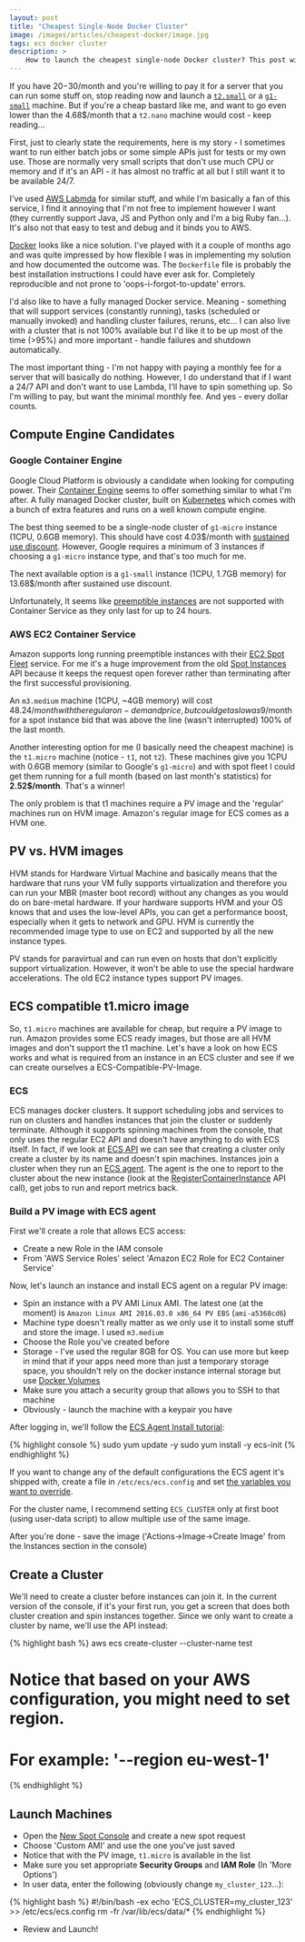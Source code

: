 ```yaml
---
layout: post
title: "Cheapest Single-Node Docker Cluster"
image: /images/articles/cheapest-docker/image.jpg
tags: ecs docker cluster
description: >
    How to launch the cheapest single-node Docker cluster? This post will compare fully managed docker clusters from Google (Google Container Engine) and Amazon (AWS Container Service). Since both products are similar in capabilities (or at least, cover my basic needs), the effort will be to try and get the cheapest node possible. That does the work for me mainly as a playground or for very tiny jobs/APIs.
---
```


If you have 20$-30$/month and you're willing to pay it for a server that you can run some stuff on, stop reading now and launch a [`t2.small`](https://aws.amazon.com/ec2/pricing/) or a [`g1-small`](https://cloud.google.com/compute/pricing#predefined_machine_types) machine. But if you're a cheap bastard like me, and want to go even lower than the 4.68$/month that a `t2.nano` machine would cost - keep reading...

First, just to clearly state the requirements, here is my story - I sometimes want to run either batch jobs or some simple APIs just for tests or my own use. Those are normally very small scripts that don't use much CPU or memory and if it's an API - it has almost no traffic at all but I still want it to be available 24/7.

I've used [AWS Labmda](https://aws.amazon.com/lambda/) for similar stuff, and while I'm basically a fan of this service, I find it annoying that I'm not free to implement however I want (they currently support Java, JS and Python only and I'm a big Ruby fan...). It's also not that easy to test and debug and it binds you to AWS.

[Docker](https://www.docker.com/) looks like a nice solution. I've played with it a couple of months ago and was quite impressed by how flexible I was in implementing my solution and how documented the outcome was. The `Dockerfile` file is probably the best installation instructions I could have ever ask for. Completely reproducible and not prone to 'oops-i-forgot-to-update' errors.

I'd also like to have a fully managed Docker service. Meaning - something that will support services (constantly running), tasks (scheduled or manually invoked) and handling cluster failures, reruns, etc... I can also live with a cluster that is not 100% available but I'd like it to be up most of the time (>95%) and more important - handle failures and shutdown automatically.

The most important thing - I'm not happy with paying a monthly fee for a server that will basically do nothing. However, I do understand that if I want a 24/7 API and don't want to use Lambda, I'll have to spin something up. So I'm willing to pay, but want the minimal monthly fee. And yes - every dollar counts.


## Compute Engine Candidates

### Google Container Engine

Google Cloud Platform is obviously a candidate when looking for computing power. Their [Container Engine](https://cloud.google.com/container-engine/) seems to offer something similar to what I'm after. A fully managed Docker cluster, built on [Kubernetes](http://kubernetes.io/) which comes with a bunch of extra features and runs on a well known compute engine.

The best thing seemed to be a single-node cluster of `g1-micro` instance (1CPU, 0.6GB memory). This should have cost 4.03$/month with [sustained use discount](https://cloud.google.com/compute/pricing#sustained_use). However, Google requires a minimum of 3 instances if choosing a `g1-micro` instance type, and that's too much for me.

The next available option is a `g1-small` instance (1CPU, 1.7GB memory) for 13.68$/month after sustained use discount.

Unfortunately, It seems like [preemptible instances](https://cloud.google.com/preemptible-vms/) are not supported with Container Service as they only last for up to 24 hours.


### AWS EC2 Container Service

Amazon supports long running preemptible instances with their [EC2 Spot Fleet](http://docs.aws.amazon.com/AWSEC2/latest/UserGuide/spot-fleet.html) service. For me it's a huge improvement from the old [Spot Instances](https://aws.amazon.com/ec2/spot/) API because it keeps the request open forever rather than terminating after the first successful provisioning.

An `m3.medium` machine (1CPU, ~4GB memory) will cost 48.24$/month with the regular on-demand price, but could get as low as 9$/month for a spot instance bid that was above the line (wasn't interrupted) 100% of the last month.

Another interesting option for me (I basically need the cheapest machine) is the `t1.micro` machine (notice - `t1`, not `t2`). These machines give you 1CPU with 0.6GB memory (similar to Google's `g1-micro`) and with spot fleet I could get them running for a full month (based on last month's statistics) for **2.52$/month**. That's a winner!

The only problem is that t1 machines require a PV image and the 'regular' machines run on HVM image. Amazon's regular image for ECS comes as a HVM one.


## PV vs. HVM images

HVM stands for Hardware Virtual Machine and basically means that the hardware that runs your VM fully supports virtualization and therefore you can run your MBR (master boot record) without any changes as you would do on bare-metal hardware. If your hardware supports HVM and your OS knows that and uses the low-level APIs, you can get a performance boost, especially when it gets to network and GPU. HVM is currently the recommended image type to use on EC2 and supported by all the new instance types.

PV stands for paravirtual and can run even on hosts that don't explicitly support virtualization. However, it won't be able to use the special hardware accelerations. The old EC2 instance types support PV images.


## ECS compatible t1.micro image

So, `t1.micro` machines are available for cheap, but require a PV image to run. Amazon provides some ECS ready images, but those are all HVM images and don't support the t1 machine. Let's have a look on how ECS works and what is required from an instance in an ECS cluster and see if we can create ourselves a ECS-Compatible-PV-Image.

### ECS

ECS manages docker clusters. It support scheduling jobs and services to run on clusters and handles instances that join the cluster or suddenly terminate. Although it supports spinning machines from the console, that only uses the regular EC2 API and doesn't have anything to do with ECS itself. In fact, if we look at [ECS API](http://docs.aws.amazon.com/AmazonECS/latest/APIReference/Welcome.html) we can see that creating a cluster only create a cluster by its name and doesn't spin machines. Instances join a cluster when they run an [ECS agent](http://docs.aws.amazon.com/AmazonECS/latest/developerguide/ECS_agent.html). The agent is the one to report to the cluster about the new instance (look at the [RegisterContainerInstance](http://docs.aws.amazon.com/AmazonECS/latest/APIReference/API_RegisterContainerInstance.html) API call), get jobs to run and report metrics back.



### Build a PV image with ECS agent

First we'll create a role that allows ECS access:

* Create a new Role in the IAM console
* From 'AWS Service Roles' select 'Amazon EC2 Role for EC2 Container Service'

Now, let's launch an instance and install ECS agent on a regular PV image:

* Spin an instance with a PV AMI Linux AMI. The latest one (at the moment) is `Amazon Linux AMI 2016.03.0 x86_64 PV EBS` (`ami-a5368cd6`)
* Machine type doesn't really matter as we only use it to install some stuff and store the image. I used `m3.medium`
* Choose the Role you've created before
* Storage - I've used the regular 8GB for OS. You can use more but keep in mind that if your apps need more than just a temporary storage space, you shouldn't rely on the docker instance internal storage but use [Docker Volumes](https://docs.docker.com/engine/userguide/containers/dockervolumes/)
* Make sure you attach a security group that allows you to SSH to that machine
* Obviously - launch the machine with a keypair you have

After logging in, we'll follow the [ECS Agent Install tutorial](http://docs.aws.amazon.com/AmazonECS/latest/developerguide/ecs-agent-install.html):

{% highlight console %}
sudo yum update -y
sudo yum install -y ecs-init
{% endhighlight %}

If you want to change any of the default configurations the ECS agent it's shipped with, create a file in `/etc/ecs/ecs.config` and set [the variables you want to override](http://docs.aws.amazon.com/AmazonECS/latest/developerguide/ecs-agent-config.html).

For the cluster name, I recommend setting `ECS_CLUSTER` only at first boot (using user-data script) to allow multiple use of the same image.

After you're done - save the image ('Actions->Image->Create Image' from the Instances section in the console)



## Create a Cluster

We'll need to create a cluster before instances can join it. In the current version of the console, if it's your first run, you get a screen that does both cluster creation and spin instances together. Since we only want to create a cluster by name, we'll use the API instead:

{% highlight bash %}
aws ecs create-cluster --cluster-name test
# Notice that based on your AWS configuration, you might need to set region.
# For example: '--region eu-west-1'
{% endhighlight %}



## Launch Machines

* Open the [New Spot Console](https://eu-west-1.console.aws.amazon.com/ec2sp) and create a new spot request
* Choose 'Custom AMI' and use the one you've just saved
* Notice that with the PV image, `t1.micro` is available in the list
* Make sure you set appropriate **Security Groups** and **IAM Role** (In 'More Options')
* In user data, enter the following (obviously change `my_cluster_123`...):

{% highlight bash %}
#!/bin/bash -ex
echo 'ECS_CLUSTER=my_cluster_123' >> /etc/ecs/ecs.config
rm -fr /var/lib/ecs/data/*
{% endhighlight %}

* Review and Launch!
